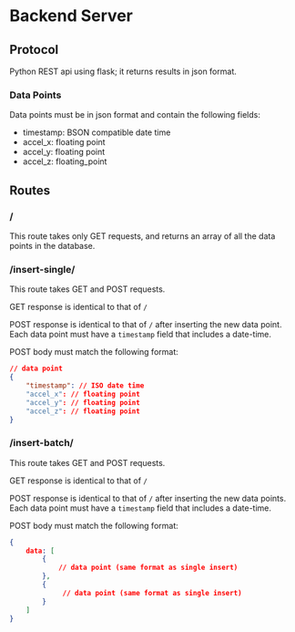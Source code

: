 # Backend Server

## Protocol

Python REST api using flask; it returns results in json format.

### Data Points

Data points must be in json format and contain the following fields:
- timestamp: BSON compatible date time
- accel_x: floating point
- accel_y: floating point
- accel_z: floating_point


## Routes

### /

This route takes only GET requests, and returns an array of all the data points in the database.

### /insert-single/

This route takes GET and POST requests.

GET response is identical to that of `/`

POST response is identical to that of `/` after inserting the new data point. Each data point must have a `timestamp` field that includes a date-time.

POST body must match the following format:

```json
// data point
{
    "timestamp": // ISO date time
    "accel_x": // floating point
    "accel_y": // floating point
    "accel_z": // floating point
}
```

### /insert-batch/

This route takes GET and POST requests.

GET response is identical to that of `/`

POST response is identical to that of `/` after inserting the new data points. Each data point must have a `timestamp` field that includes a date-time.

POST body must match the following format:

```json
{
    data: [
        {
            // data point (same format as single insert)
        }, 
        {
             // data point (same format as single insert)
        }
    ]
}
```